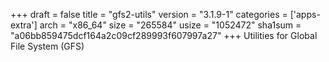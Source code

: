 +++
draft = false
title = "gfs2-utils"
version = "3.1.9-1"
categories = ['apps-extra']
arch = "x86_64"
size = "265584"
usize = "1052472"
sha1sum = "a06bb859475dcf164a2c09cf289993f607997a27"
+++
Utilities for Global File System (GFS)